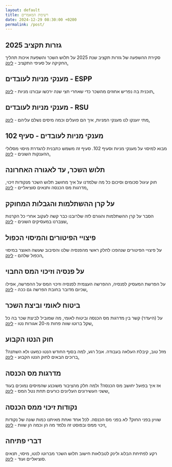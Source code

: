 ```yaml
---
layout: default
title: רשימת המאמרים
date: 2024-12-29 08:30:00 +0200
permalink: /post/
---
```


<h2>גזרות תקציב 2025</h2>
  <p>סקירת ההשפעה של גזרות תקציב שנת 2025 על תלוש השכר והשפעת איכות תהליך החקיקה על סעיפי התקציב - 
    <a href="/post/%D7%92%D7%96%D7%A8%D7%95%D7%AA-%D7%AA%D7%A7%D7%A6%D7%99%D7%91-2025">לינק.</a>
  </p>

<h2>מענקי מניות לעובדים - ESPP</h2>
  <p>תוכנית בה נפריש אחוזים מהשכר כדי שאחרי חצי שנה ירכשו עבורנו מניות - 
    <a href="/post/%D7%9E%D7%A2%D7%A0%D7%A7%D7%99-%D7%9E%D7%A0%D7%99%D7%95%D7%AA-%D7%9C%D7%A2%D7%95%D7%91%D7%93%D7%99%D7%9D-espp/">לינק.</a>
  </p>

<h2>מענקי מניות לעובדים - RSU</h2>
  <p>מתי יוענקו לנו מענקי המניות, איך הם פועלים וכמה מיסים נשלם עליהם - 
    <a href="/post/%D7%9E%D7%A2%D7%A0%D7%A7%D7%99-%D7%9E%D7%A0%D7%99%D7%95%D7%AA-%D7%9C%D7%A2%D7%95%D7%91%D7%93%D7%99%D7%9D-rsu/">לינק.</a>
  </p>

<h2>מענקי מניות לעובדים - סעיף 102</h2>
  <p>מבוא למיסוי על מענקי מניות וסעיף 102. סעיף זה משמש כתבנית להגדרת מיסוי מסלולי ההענקות השונים - 
    <a href="/post/%D7%9E%D7%A2%D7%A0%D7%A7%D7%99-%D7%9E%D7%A0%D7%99%D7%95%D7%AA-%D7%9C%D7%A2%D7%95%D7%91%D7%93%D7%99%D7%9D-%D7%A1%D7%A2%D7%99%D7%A3-102/">לינק.</a>
  </p>

<h2>תלוש השכר, עד לאגורה האחרונה</h2>
  <p>חוק עיגול סכומים וסיכום כל מה שלמדנו על איך מחושב תלוש השכר מנקודות זיכוי, מדרגות מס הכנסה ותנאים סוציאליים - 
    <a href="/post/%D7%A1%D7%99%D7%9B%D7%95%D7%9D_%D7%AA%D7%9C%D7%95%D7%A9_%D7%94%D7%A9%D7%9B%D7%A8/">לינק.</a>
  </p>

<h2>על קרן ההשתלמות והגבלות המחוקק</h2>
  <p>הסבר על קרן ההשתלמות והגורם לזה שלרובנו כבר קשה לעקוב אחרי כל הקרנות שצברנו במעסיקים השונים - 
    <a href="/post/%D7%A7%D7%A8%D7%9F-%D7%94%D7%A9%D7%AA%D7%9C%D7%9E%D7%95%D7%AA/">לינק.</a>
  </p>

<h2>פיצויי הפיטורים והמיסוי הכפול</h2>
  <p>על פיצויי הפיטורים שנהפכו לחלק ראשי מהפנסיה שלנו והסיבוב שעשה האוצר במיסוי הכפול שלהם - 
    <a href="/post/%D7%A4%D7%99%D7%A6%D7%95%D7%99%D7%99-%D7%94%D7%A4%D7%99%D7%98%D7%95%D7%A8%D7%99%D7%9D-%D7%95%D7%94%D7%9E%D7%99%D7%A1%D7%95%D7%99-%D7%94%D7%9B%D7%A4%D7%95%D7%9C/">לינק.</a>
  </p>

<h2>על פנסיה וזיכוי המס החבוי</h2>
  <p>על הפרשת המעסיק לפנסיה, ההפרשה העצמית לפנסיה וזיכוי המס על ההפרשה, אפילו שכיום מדובר בחובת הפרשה גם ככה - 
    <a href="/post/%D7%A2%D7%9C-%D7%A4%D7%A0%D7%A1%D7%99%D7%94-%D7%95%D7%96%D7%99%D7%9B%D7%95%D7%99-%D7%94%D7%9E%D7%A1-%D7%94%D7%97%D7%91%D7%95%D7%99/">לינק.</a>
  </p>

<h2>ביטוח לאומי וביצת השכר</h2>
  <p> על (היעדר) קשר בין מדרגות מס הכנסה וביטוח לאומי, מה שמוביל לביצת שכר בה כל שקל ברוטו שווה פחות מ-20 אגורות נטו - 
    <a href="/post/%D7%9E%D7%A1-%D7%94%D7%9B%D7%A0%D7%A1%D7%94-%D7%9E%D7%9E%D7%90%D7%93%D7%99%D7%9D-%D7%95%D7%91%D7%99%D7%98%D7%95%D7%97-%D7%9C%D7%90%D7%95%D7%9E%D7%99-%D7%9E%D7%A0%D7%95%D7%92%D7%94/">לינק.</a>
  </p>

<h2>חוק הנטו הקבוע</h2>
  <p>מזל טוב, קיבלת העלאה בעבודה. אבל רגע, למה בסוף החודש הנטו כמעט ולא השתנה? ברוכים הבאים לחוק הנטו הקבוע - 
    <a href="/post/%D7%97%D7%95%D7%A7-%D7%94%D7%A0%D7%98%D7%95-%D7%94%D7%A7%D7%91%D7%95%D7%A2/">לינק.</a>
  </p>

<h2>מדרגות מס הכנסה</h2>
  <p>אז איך בפועל יחושב מס הכנסה? ולמה חלק מהציבור משוכנע שהמיסים נמוכים בעוד ששני העשירונים העליונים כורעים תחת נטל המס - 
    <a href="/post/%D7%9E%D7%93%D7%A8%D7%92%D7%95%D7%AA-%D7%9E%D7%A1-%D7%94%D7%9B%D7%A0%D7%A1%D7%94/">לינק.</a>
  </p>

<h2>נקודות זיכוי ממס הכנסה</h2>
  <p>שוויון בפני החוק? לא בפני מס הכנסה. לכל אחד ואחת מאיתנו כמות שונה של נקודות זיכוי ממס ובפוסט זה נלמד מה הן וכמה הן שוות - 
    <a href="/post/%D7%A0%D7%A7%D7%95%D7%93%D7%95%D7%AA-%D7%96%D7%99%D7%9B%D7%95%D7%99-%D7%9E%D7%9E%D7%A1-%D7%94%D7%9B%D7%A0%D7%A1%D7%94/">לינק.</a>
  </p>

## דברי פתיחה
רקע לפתיחת הבלוג ולינק לטבלאות חישוב תלוש השכר מברוטו לנטו, מיסוי, תנאים סוציאליים ועוד - [לינק](/about).
